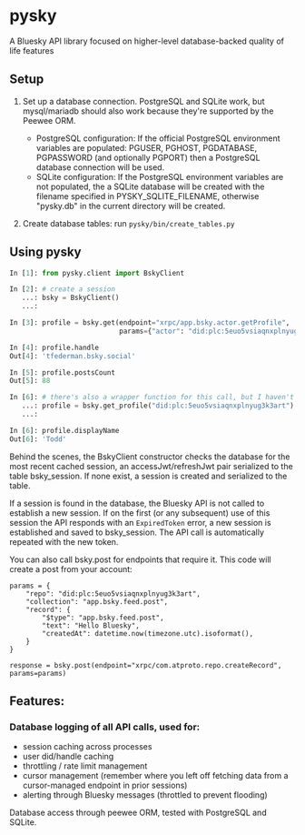 # pysky
A Bluesky API library focused on higher-level database-backed quality of life features


## Setup

1. Set up a database connection. PostgreSQL and SQLite work, but mysql/mariadb should also work because they're supported by the Peewee ORM.

    * PostgreSQL configuration: If the official PostgreSQL environment variables are populated: PGUSER, PGHOST, PGDATABASE, PGPASSWORD (and optionally PGPORT) then a PostgreSQL database connection will be used.
    * SQLite configuration: If the PostgreSQL environment variables are not populated, the a SQLite database will be created with the filename specified in PYSKY_SQLITE_FILENAME, otherwise "pysky.db" in the current directory will be created.

2. Create database tables: run `pysky/bin/create_tables.py`

## Using pysky

```python
In [1]: from pysky.client import BskyClient

In [2]: # create a session
   ...: bsky = BskyClient()
   ...: 

In [3]: profile = bsky.get(endpoint="xrpc/app.bsky.actor.getProfile",
                           params={"actor": "did:plc:5euo5vsiaqnxplnyug3k3art"})

In [4]: profile.handle
Out[4]: 'tfederman.bsky.social'

In [5]: profile.postsCount
Out[5]: 88

In [6]: # there's also a wrapper function for this call, but I haven't created many of these
   ...: profile = bsky.get_profile("did:plc:5euo5vsiaqnxplnyug3k3art")
   ...: 

In [6]: profile.displayName
Out[6]: 'Todd'
```

Behind the scenes, the BskyClient constructor checks the database for the most recent cached session, an accessJwt/refreshJwt pair serialized to the table bsky_session. If none exist, a session is created and serialized to the table.

If a session is found in the database, the Bluesky API is not called to establish a new session. If on the first (or any subsequent) use of this session the API responds with an `ExpiredToken` error, a new session is established and saved to bsky_session. The API call is automatically repeated with the new token.

You can also call bsky.post for endpoints that require it. This code will create a post from your account:

```
params = {
    "repo": "did:plc:5euo5vsiaqnxplnyug3k3art",
    "collection": "app.bsky.feed.post",
    "record": {
        "$type": "app.bsky.feed.post",
        "text": "Hello Bluesky",
        "createdAt": datetime.now(timezone.utc).isoformat(),
    }
}

response = bsky.post(endpoint="xrpc/com.atproto.repo.createRecord", params=params)
```

## Features:

### Database logging of all API calls, used for:
   
   * session caching across processes
   * user did/handle caching
   * throttling / rate limit management
   * cursor management (remember where you left off fetching data from a cursor-managed endpoint in prior sessions)
   * alerting through Bluesky messages (throttled to prevent flooding)

Database access through peewee ORM, tested with PostgreSQL and SQLite.
